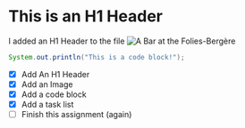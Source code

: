 # This is an H1 Header
I added an H1 Header to the file
![A Bar at the Folies-Bergère](https://upload.wikimedia.org/wikipedia/commons/thumb/b/b1/%22Un_Bar_aux_Folies-Berg%C3%A8re%22_by_%C3%89douard_Manet_%281882%29.jpg/350px-%22Un_Bar_aux_Folies-Berg%C3%A8re%22_by_%C3%89douard_Manet_%281882%29.jpg)
```java
System.out.println("This is a code block!");
```
- [x] Add An H1 Header
- [x] Add an Image
- [x] Add a code block
- [x] Add a task list
- [ ] Finish this assignment (again) 
